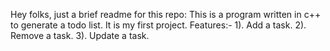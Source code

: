 Hey folks, just a brief readme for this repo:
This is a program written in c++ to generate a todo list. It is my first project.
Features:-
1). Add a task.
2). Remove a task.
3). Update a task.
